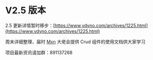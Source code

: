 # V2.5 版本

2.5 更新详情暂时移步：[https://www.ydyno.com/archives/1225.html](https://www.ydyno.com/archives/1225.html)

周末详细整理，届时 [Mxn](https://github.com/elunez/eladmin-web/commits?author=moxun1639) 大佬会提供 Crud 组件的使用文档供大家学习

项目最新资讯请加群：891137268
